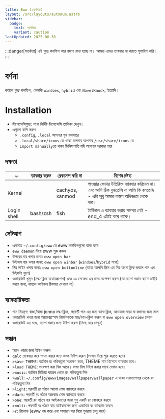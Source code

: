 ```yaml
---
title: Eww (একাধিক)
layout: /src/layouts/autonum.astro
sidebar:
  badge:
    text: আবছিত
    variant: caution
lastUpdated: 2025-08-30
---
```


:::danger[সতর্কতা]
এই গুচ্ছ কনফিগ আর বজায় রাখা হচ্ছে না। আমরা এদের ব্যাবহার না করতে সুপারিশ করি।
:::

# বর্ণনা
কয়েক গুচ্ছ কনফিগ, এমনকি `windoes`, `hybrid` এবং `NovelKnock`, ইত্যাদি।
# Installation
- দিপেন্দেন্সিগুচ্ছ: শাখা নির্দিষ্ট দিপেন্দেন্সি তালিকা দেখুন।
- এগুলো কপি করুন
    - `.config`, `.local` আপনার গৃহ ফলদারে
    - `.local/share/icons` তে থাকা ফলদার আপনার `/usr/share/icons` তে
    - `Import manually`তে থাকা জিনিসপাতি যদি আপনার দরকার পরে

 ## দক্ষতা
|  ⌄  | ব্যাবহার করুন | রেকমেন্দ করি না | বিশেষ দ্রষ্টব্য                 |
| --- | ------ | ----------- | ------------------------- |
| Kernel |     | cachyos, xanmod | পাওয়ার সেভার উতিরিক্ত ব্যাবহার করিয়েন না। এবং আমি ঠিক বুঝতেসি না আমি কি বলতেছি - এটা সুধু আমার বাস্তপ অভিজ্ঞতা থেকে বলা। |
| Login shell  | bash/zsh | fish | টার্মিনাল এ ব্যাবহার করায় সমস্যা নেই - end_4 এটাই করে থাকে। |

 ## সেটআপ
 - একমাত্র `~/.config/eww` তে eww কনফিগগুলো কাজ করে
 - `eww daemon` দিয়ে eww শুরু করুন
 - উপরের বার খলার জন্য: `eww open bar`
 - উইন্দস বার খলার জন্য: `eww open winbar` (`windoes`/`hybrid` শাখা)
 - নিম্ন লাইন খলার জন্য: `eww open bottomline` (যাতে আপনি স্ক্রিন এর নিম্ন অংশ ক্লিক করলে গান এর উইন্ডটা খুলে)
 - ওভারভিউ খুলুন (মদ্ধ-ক্লিক অয়ারক্সপেস) এবং ১০ সেকেন্ড এর জন্য অপেক্ষা করুন (তা অ্যাপ সন্ধান ক্যাশ তইরি করার জন্য, নাহলে আইকন ঠিকমত দেখাবে না)
 ## ব্যাবহারিকতা
 - গান নিয়ন্ত্রণ: বাজা/থামা jonno মদ্ধ-ক্লিক, পরবর্তী গান এর জন্য ডান-ক্লিক, আওয়াজ বাড়া বা কমানর জন্য স্ক্রল
 - ওভারভিউ খলার জন্য অয়ারক্সস্পেস নির্দেশককে মদ্ধ/ডান-ক্লিক করুন বা `eww open overview` চালান
 - ওভারভিউ এর মদ্ধে, অ্যাপ খজার জন্য টাইপ করুন (নিছে আর দেখুন)
 ## সন্ধান
 - অ্যাপ খজার জন্য টাইপ করুন
 - `qalc` ব্যেবহার করে গণনা করার জন্য অংক টাইপ করুন (সংখ্যা দিয়ে শুরু করতে হবে)
 - `>save THEME`: বর্তমান রং পরিকল্পনা সংরক্ষণ করে, THEME নাম হিসেবে ব্যাবহার হবে।
 - `>load THEME`: সংরক্ষণ করা থিম আনে। লভ্য থিম টাইপ করার সাথে দেখান হবে।
 - `>music`: বর্তমান মিডিয়া থাম্নেল থেকে রং পরিকল্পনা নিন
 - `>wall`: `~/.config/eww/images/wallpaper/wallpaper` এ থাকা ওয়ালপেপার থেকে রং পরিকল্পনা নিন
 - `>light`: পরবর্তী রং গঠনে আলো মোদ ব্যাবহার করবে
 - `>dark`: পরবর্তী রং গঠনে অন্ধকার মোদ ব্যাবহার করবে
 - `>one`: পরবর্তী রং গঠনে বার আইকনদের জন্য শুধু একটি রং ব্যেবহার করবে
 - `>multi`: পরবর্তী রং গঠনে বার আইকনদের জন্য একাধিক রং ব্যাবহার করবে
 - `>r`: রিলোড (eww বন্ধ করে এবং সাধারণ বার নিয়ে পুনরায় চালু করে)
